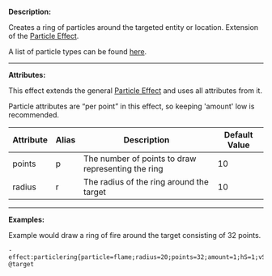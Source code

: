 **Description:** 

Creates a ring of particles around the targeted entity or location. Extension of the [Particle Effect](/skills/effects/particles).

A list of particle types can be found [here](/skills/effects/particles/types).

---

**Attributes:**

This effect extends the general [Particle Effect](/skills/effects/particles) and uses all attributes from it.

Particle attributes are “per point” in this effect, so keeping 'amount' low is recommended.

| Attribute   | Alias| Description| Default Value |
| --------------- | -------- | --------------------------------------------------- | ------------- |
| points  | p| The number of points to draw representing the ring  | 10|
| radius  | r| The radius of the ring around the target| 10|

---

**Examples:**

Example would draw a ring of fire around the target consisting of 32 points.

```
- effect:particlering{particle=flame;radius=20;points=32;amount=1;hS=1;vS=0} @target
```